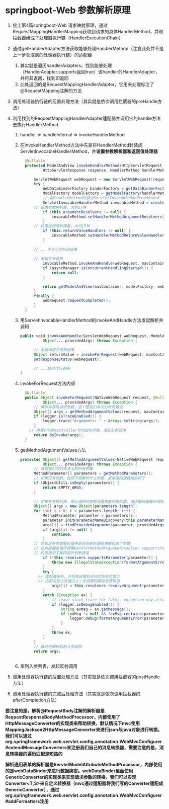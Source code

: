 # springboot-Web 参数解析原理

1. 接上第4篇springboot-Web 请求映射原理，通过RequestMappingHandlerMapping获取到请求的具体HandlerMethod，并和拦截器组成了处理器执行链（HandlerExecutionChain）

2. 通过getHandlerAdapter方法获取能够处理HandlerMethod（注意此处并不是上一步获取到的处理器执行链）的适配器

   1. 其实就是遍历handlerAdapters，找到能够处理（HandlerAdapter.supports返回true）该handler的HandlerAdapter，并将其返回，找到即返回
   2. 此处返回的是RequestMappingHandlerAdapter，它用来处理标注了@RequestMapping注解的方法

3. 调用处理器执行链的前置处理方法（其实就是依次调用拦截器的preHandle方法）

4. 利用找到的RequestMappingHandlerAdapter适配器并调用它的handle方法去执行HandlerMethod

   1. handler => handleInternal => invokeHandlerMethod

   2. 在invokeHandlerMethod方法中先是将HandlerMethod封装成ServletInvocableHandlerMethod，并**设置参数解析器和返回值处理器**

      ```java
      	@Nullable
      	protected ModelAndView invokeHandlerMethod(HttpServletRequest request,
      			HttpServletResponse response, HandlerMethod handlerMethod) throws Exception {
      
      		ServletWebRequest webRequest = new ServletWebRequest(request, response);
      		try {
      			WebDataBinderFactory binderFactory = getDataBinderFactory(handlerMethod);
      			ModelFactory modelFactory = getModelFactory(handlerMethod, binderFactory);
      			// 将HandlerMethod封装为ServletInvocableHandlerMethod
      			ServletInvocableHandlerMethod invocableMethod = createInvocableHandlerMethod(handlerMethod);
            // 设置参数解析器，大约27种
      			if (this.argumentResolvers != null) {
      				invocableMethod.setHandlerMethodArgumentResolvers(this.argumentResolvers);
      			}
            // 设置返回值处理器，大约15种
      			if (this.returnValueHandlers != null) {
      				invocableMethod.setHandlerMethodReturnValueHandlers(this.returnValueHandlers);
      			}
      			
            // ...不关心的代码省略
      			
            // 发起方法调用
      			invocableMethod.invokeAndHandle(webRequest, mavContainer);
      			if (asyncManager.isConcurrentHandlingStarted()) {
      				return null;
      			}
      
      			return getModelAndView(mavContainer, modelFactory, webRequest);
      		}
      		finally {
      			webRequest.requestCompleted();
      		}
      	}
      ```

   3. 用ServletInvocableHandlerMethod的invokeAndHandle方法发起解析并调用

      ```java
      public void invokeAndHandle(ServletWebRequest webRequest, ModelAndViewContainer mavContainer,
      			Object... providedArgs) throws Exception {
      
        	// 发起调用并得到结果
      		Object returnValue = invokeForRequest(webRequest, mavContainer, providedArgs);
      		setResponseStatus(webRequest);
        
      		// ...后续代码省略
      }
      ```

   4. invokeForRequest方法内部

      ```java
      	@Nullable
      	public Object invokeForRequest(NativeWebRequest request, @Nullable ModelAndViewContainer mavContainer,
      			Object... providedArgs) throws Exception {
      		// 解析并获取请求参数，这个是我们本次分析的重点
      		Object[] args = getMethodArgumentValues(request, mavContainer, providedArgs);
      		if (logger.isTraceEnabled()) {
      			logger.trace("Arguments: " + Arrays.toString(args));
      		}
          // 用我们写的controller作为目标对象，发起反射调用
      		return doInvoke(args);
      	}
      ```

   5. getMethodArgumentValues方法

      ```java
      protected Object[] getMethodArgumentValues(NativeWebRequest request, @Nullable ModelAndViewContainer mavContainer,
      			Object... providedArgs) throws Exception {
      		// 获取我们写的方法上的所有参数
      		MethodParameter[] parameters = getMethodParameters();
        	// 如果没有参数，自然不用解析什么参数，直接返回空数组就好了
      		if (ObjectUtils.isEmpty(parameters)) {
      			return EMPTY_ARGS;
      		}
      		
        	// 如果有参数列表，那么循环的获取设置参数列表的值，值由解析器解析得到
      		Object[] args = new Object[parameters.length];
      		for (int i = 0; i < parameters.length; i++) {
      			MethodParameter parameter = parameters[i];
      			parameter.initParameterNameDiscovery(this.parameterNameDiscoverer);
      			args[i] = findProvidedArgument(parameter, providedArgs);
      			if (args[i] != null) {
      				continue;
      			}
            // 判断这些参数解析器中是否有解析器能够解析这个参数
            // 在内部就是循环调用HandlerMethodArgumentResolver.supportsParameter方法依次判断是否有解析器支持解析此参数
            // 内部使用了缓存提升判断速度
      			if (!this.resolvers.supportsParameter(parameter)) {
      				throw new IllegalStateException(formatArgumentError(parameter, "No suitable resolver"));
      			}
      			try {
              // 发起值解析，并将其设置到对应的形参位置上
              // 内部实际上是通过上一步设置的缓存来获取值
      				args[i] = this.resolvers.resolveArgument(parameter, mavContainer, request, this.dataBinderFactory);
      			}
      			catch (Exception ex) {
      				// Leave stack trace for later, exception may actually be resolved and handled...
      				if (logger.isDebugEnabled()) {
      					String exMsg = ex.getMessage();
      					if (exMsg != null && !exMsg.contains(parameter.getExecutable().toGenericString())) {
      						logger.debug(formatArgumentError(parameter, exMsg));
      					}
      				}
      				throw ex;
      			}
      		}
        	// 最终将解析到的入参返回
      		return args;
      	
      ```

   6. 拿到入参列表，发起反射调用

5. 调用处理器执行链的后置处理方法（其实就是依次调用拦截器的postHandle方法）

6. 调用处理器执行链的完成后处理方法（其实就是依次调用拦截器的afterCompletion方法）



**要注意的是，解析@RequestBody注解的解析器是RequestResponseBodyMethodProcessor，内部使用了HttpMessageConverter的实现类来帮助转换，默认情况下mvc使用MappingJackson2HttpMessageConverter来进行json与java对象进行转换。我们可以通过org.springframework.web.servlet.config.annotation.WebMvcConfigurer#extendMessageConverters来注册我们自己的消息转换器，需要注意的是，消息转换器的遍历匹配是短路的**

**解析通用表单的解析器是ServletModelAttributeMethodProcessor，内部使用的是webDataBinder来进行数据绑定。webDataBinder里面使用GenericConverter的实现类来实现请求参数的转换，我们可以实现Converter<T,S>来自定义转换器（mvc通过适配器将我们写的Converter适配成GenericConverter），通过org.springframework.web.servlet.config.annotation.WebMvcConfigurer#addFormatters注册**

